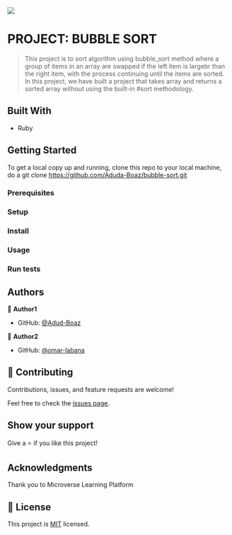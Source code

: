 ![](https://img.shields.io/badge/Microverse-blueviolet)

# PROJECT: BUBBLE SORT

> This project is to sort algorithm using bubble_sort method where a group of items in an array are swapped if the left item is largebr than the right item, with the process continuing until the items are sorted.
> In this project, we have built a project that takes array and returns a sorted array without using the built-in #sort methodology.

## Built With

- Ruby

## Getting Started

To get a local copy up and running, clone this repo to your local machine, do a git clone https://github.com/Aduda-Boaz/bubble-sort.git

### Prerequisites

### Setup

### Install

### Usage

### Run tests

## Authors

👤 **Author1**

- GitHub: [@Adud-Boaz](https://github.com/Aduda-Boaz)

👤 **Author2**

- GitHub: [@omar-labana](https://github.com/omar-labana)

## 🤝 Contributing

Contributions, issues, and feature requests are welcome!

Feel free to check the [issues page](issues/).

## Show your support

Give a ⭐️ if you like this project!

## Acknowledgments

Thank you to Microverse Learning Platform

## 📝 License

This project is [MIT](lic.url) licensed.
